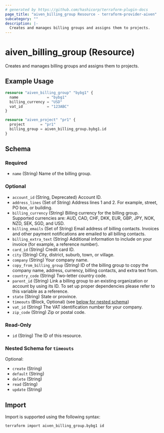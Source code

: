 ```yaml
---
# generated by https://github.com/hashicorp/terraform-plugin-docs
page_title: "aiven_billing_group Resource - terraform-provider-aiven"
subcategory: ""
description: |-
  Creates and manages billing groups and assigns them to projects.
---
```


# aiven_billing_group (Resource)

Creates and manages billing groups and assigns them to projects.

## Example Usage

```terraform
resource "aiven_billing_group" "bybg1" {
  name             = "bybg1"
  billing_currency = "USD"
  vat_id           = "123ABC"
}

resource "aiven_project" "pr1" {
  project       = "pr1"
  billing_group = aiven_billing_group.bybg1.id
}
```

<!-- schema generated by tfplugindocs -->
## Schema

### Required

- `name` (String) Name of the billing group.

### Optional

- `account_id` (String, Deprecated) Account ID.
- `address_lines` (Set of String) Address lines 1 and 2. For example, street, PO box, or building.
- `billing_currency` (String) Billing currency for the billing group. Supported currencies are: AUD, CAD, CHF, DKK, EUR, GBP, JPY, NOK, NZD, SEK, SGD, and USD.
- `billing_emails` (Set of String) Email address of billing contacts. Invoices and other payment notifications are emailed to all billing contacts.
- `billing_extra_text` (String) Additional information to include on your invoice (for example, a reference number).
- `card_id` (String) Credit card ID.
- `city` (String) City, district, suburb, town, or village.
- `company` (String) Your company name.
- `copy_from_billing_group` (String) ID of the billing group to copy the company name, address, currency, billing contacts, and extra text from.
- `country_code` (String) Two-letter country code.
- `parent_id` (String) Link a billing group to an existing organization or account by using its ID. To set up proper dependencies please refer to this variable as a reference.
- `state` (String) State or province.
- `timeouts` (Block, Optional) (see [below for nested schema](#nestedblock--timeouts))
- `vat_id` (String) The VAT identification number for your company.
- `zip_code` (String) Zip or postal code.

### Read-Only

- `id` (String) The ID of this resource.

<a id="nestedblock--timeouts"></a>
### Nested Schema for `timeouts`

Optional:

- `create` (String)
- `default` (String)
- `delete` (String)
- `read` (String)
- `update` (String)

## Import

Import is supported using the following syntax:

```shell
terraform import aiven_billing_group.bybg1 id
```
